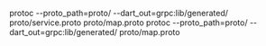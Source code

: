 protoc --proto_path=proto/ --dart_out=grpc:lib/generated/ proto/service.proto proto/map.proto
protoc --proto_path=proto/ --dart_out=grpc:lib/generated/ proto/map.proto
